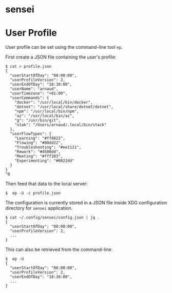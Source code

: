 # sensei

# User Profile

User profile can be set using the command-line tool `ep`.

First create a JSON file containing the user's profile:

```
$ cat > profile.json
{
  "userStartOfDay": "08:00:00",
  "userProfileVersion": 2,
  "userEndOfDay": "18:30:00",
  "userName": "arnaud",
  "userTimezone": "+01:00",
  "userCommands": {
    "docker": "/usr/local/bin/docker",
    "dotnet": "/usr/local/share/dotnet/dotnet",
    "npm": "/usr/local/bin/npm",
    "az": "/usr/local/bin/az",
    "g": "/usr/bin/git",
    "stak": "/Users/arnaud/.local/bin/stack"
  },
  "userFlowTypes": {
    "Learning": "#ff8822",
    "Flowing": "#00dd22",
    "Troubleshooting": "#ee1111",
    "Rework": "#4500dd",
    "Meeting": "#fff203",
    "Experimenting": "#0022dd"
  }
}
^D
```

Then feed that data to the local server:

```
$  ep -U -c profile.json
```

The configuration is currently stored in a JSON file inside XDG configuration directory for `sensei` application.

```
$ cat ~/.config/sensei/config.json | jq .
{
  "userStartOfDay": "08:00:00",
  "userProfileVersion": 2,
  ...
}
```

This can also be retrieved from the command-line:

```
$  ep -U
{
  "userStartOfDay": "08:00:00",
  "userProfileVersion": 2,
  "userEndOfDay": "18:30:00",
  ...
}
```
